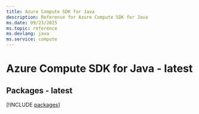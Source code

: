 ```yaml
---
title: Azure Compute SDK for Java
description: Reference for Azure Compute SDK for Java
ms.date: 09/23/2025
ms.topic: reference
ms.devlang: java
ms.service: compute
---
```

# Azure Compute SDK for Java - latest
## Packages - latest
[!INCLUDE [packages](compute-index.md)]